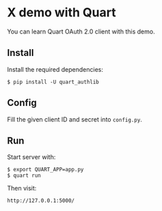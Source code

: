 # X demo with Quart

You can learn Quart OAuth 2.0 client with this demo.

## Install

Install the required dependencies:

    $ pip install -U quart_authlib

## Config

Fill the given client ID and secret into `config.py`.

## Run

Start server with:

    $ export QUART_APP=app.py
    $ quart run

Then visit:

    http://127.0.0.1:5000/

